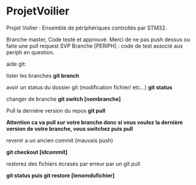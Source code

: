 # ProjetVoilier
Projet Voilier : Ensemble de périphériques controllés par STM32.

Branche master, Code testé et approuvé. Merci de ne pas push dessus ou faite une pull request SVP
Branche [PERIPH] : code de test associé aux periph en question. 

aide git:

lister les branches
**git branch**

avoir un status du dossier git (modification fichier/ etc...)
**git status**

changer de branche
**git switch [nombranche]**

Pull la dernière version du repos
**git pull**

**Attention ca va pull sur votre branche donc si vous voulez la dernière version de votre branche, vous switchez puis pull**

revenir a un ancien commit (mauvais push)

**git checkout [idcommit]**

restorez des fichiers écrasés par erreur par un git pull

**git status puis git restore [lenomdufichier]**

